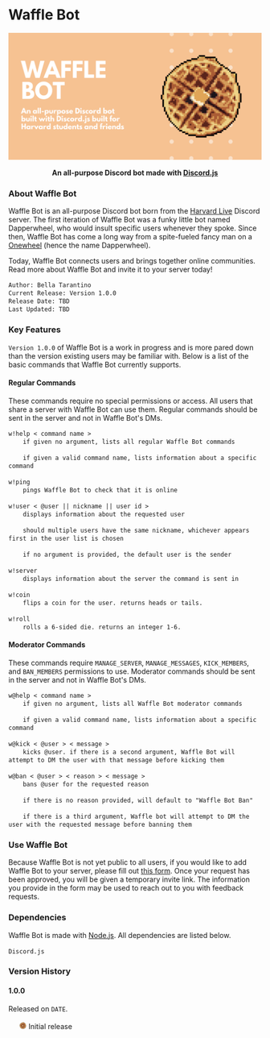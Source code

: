 # Waffle Bot 

<img src="images/banner.png"> 

<p align="center">
    <b>An all-purpose Discord bot made with <a href="https://discord.js.org/#/">Discord.js</a></b>
</p>

### About Waffle Bot 
Waffle Bot is an all-purpose Discord bot born from the [Harvard Live](https://discord.gg/harvard) Discord server.  The first iteration of Waffle Bot was a funky little bot named Dapperwheel, who would insult specific users whenever they spoke.  Since then, Waffle Bot has come a long way from a spite-fueled fancy man on a [Onewheel](https://onewheel.com/) (hence the name Dapperwheel). 

Today, Waffle Bot connects users and brings together online communities.  Read more about Waffle Bot and invite it to your server today! 

    Author: Bella Tarantino 
    Current Release: Version 1.0.0
    Release Date: TBD 
    Last Updated: TBD 


### Key Features
`Version 1.0.0` of Waffle Bot is a work in progress and is more pared down than the version existing users may be familiar with.  Below is a list of the basic commands that Waffle Bot currently supports. 

#### Regular Commands
These commands require no special permissions or access. All users that share a server with Waffle Bot can use them. Regular commands should be sent in the server and not in Waffle Bot's DMs. 
```
w!help < command name >
    if given no argument, lists all regular Waffle Bot commands

    if given a valid command name, lists information about a specific command

w!ping
    pings Waffle Bot to check that it is online

w!user < @user || nickname || user id >
    displays information about the requested user

    should multiple users have the same nickname, whichever appears first in the user list is chosen

    if no argument is provided, the default user is the sender

w!server 
    displays information about the server the command is sent in 

w!coin
    flips a coin for the user. returns heads or tails.

w!roll 
    rolls a 6-sided die. returns an integer 1-6.
```

#### Moderator Commands 
These commands require `MANAGE_SERVER`, `MANAGE_MESSAGES`, `KICK_MEMBERS`, and `BAN_MEMBERS` permissions to use. Moderator commands should be sent in the server and not in Waffle Bot's DMs. 
```
w@help < command name >
    if given no argument, lists all Waffle Bot moderator commands

    if given a valid command name, lists information about a specific command

w@kick < @user > < message >
    kicks @user. if there is a second argument, Waffle Bot will attempt to DM the user with that message before kicking them  

w@ban < @user > < reason > < message >
    bans @user for the requested reason

    if there is no reason provided, will default to "Waffle Bot Ban" 

    if there is a third argument, Waffle bot will attempt to DM the user with the requested message before banning them
```

### Use Waffle Bot
Because Waffle Bot is not yet public to all users, if you would like to add Waffle Bot to your server, please fill out [this form](https://forms.office.com/Pages/ResponsePage.aspx?id=DQSIkWdsW0yxEjajBLZtrQAAAAAAAAAAAAe__YPWX79URUlHRThLSkk0OFk2Tk5HQVEwVkFEQ1ZaSy4u). Once your request has been approved, you will be given a temporary invite link. The information you provide in the form may be used to reach out to you with feedback requests. 

### Dependencies 
Waffle Bot is made with [Node.js](https://nodejs.org/en/about/). All dependencies are listed below. 

`Discord.js`

### Version History 

#### 1.0.0
Released on `DATE`. \
\
&ensp;&ensp;&ensp;<img src="images/waffle_spin.gif" height=15px> Initial release
